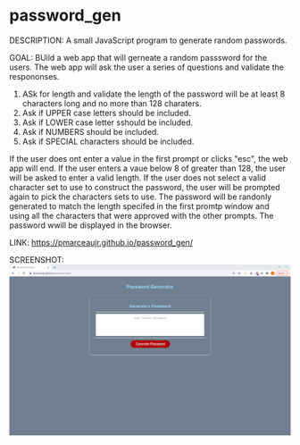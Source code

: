 # password_gen

DESCRIPTION: A small JavaScript program to generate random passwords.

GOAL: BUild a web app that will gerneate a random passsword for the users. The web app will ask the user a series of questions and validate the respononses.

1.  ASk for length and validate the length of the password will be at least 8 characters long and no more than 128 charaters.
2.  Ask if UPPER case letters should be included.
3.  Ask if LOWER case letter sshould be included.
4.  Ask if NUMBERS should be included.
5.  Ask if SPECIAL characters should be included.

If the user does ont enter a value in the first prompt or clicks "esc", the web app will end. If the user enters a vaue below 8 of greater than 128, the user will be asked to enter a valid length. If the user does not select a valid character set to use to construct the password, the user will be prompted again to pick the characters sets to use. The password will be randonly generated to match the length specifed in the first promtp window and using all the characters that were approved with the other prompts. The password wwill be displayed in the browser.

LINK: https://pmarceaujr.github.io/password_gen/

SCREENSHOT: ![Screenshot](./images/passgen.png)
